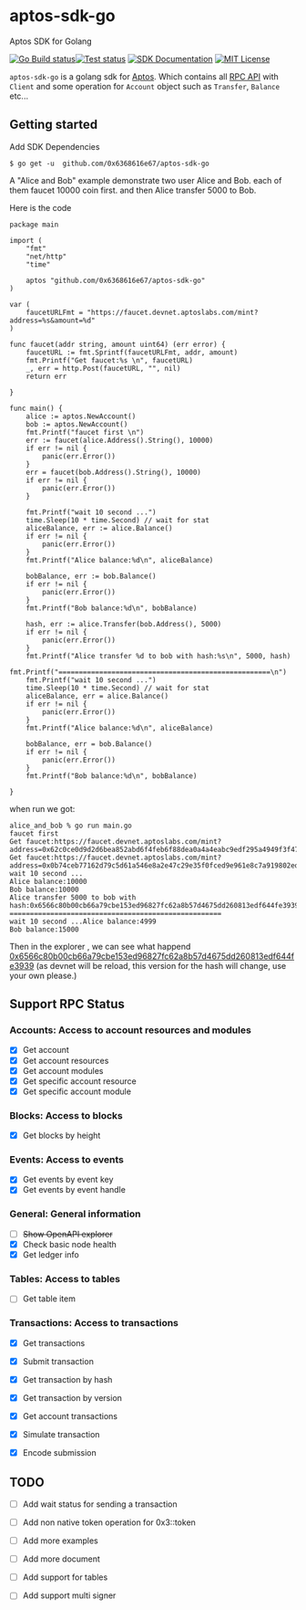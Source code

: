# aptos-sdk-go
Aptos SDK for Golang

[![Go Build status](https://github.com/0x6368616e67/aptos-sdk-go/actions/workflows/build.yml/badge.svg?branch=main)](https://github.com/0x6368616e67/aptos-sdk-go/actions/workflows/build.yml)[![Test status](https://github.com/0x6368616e67/aptos-sdk-go/actions/workflows/ci.yml/badge.svg?branch=main)](https://github.com/0x6368616e67/aptos-sdk-go/actions/workflows/ci.yml) [![SDK Documentation](https://img.shields.io/badge/SDK-Documentation-blue)](https://pkg.go.dev/github.com/0x6368616e67/aptos-sdk-go) [![MIT License](https://img.shields.io/badge/license-MIT-blue.svg)](https://github.com/0x6368616e67/aptos-sdk-go/blob/main/LICENSE)

`aptos-sdk-go` is a golang sdk for [Aptos](https://aptoslabs.com/). Which contains 
all [RPC API](https://fullnode.devnet.aptoslabs.com/) with `Client` and some operation 
for `Account` object such as `Transfer`, `Balance` etc...

## Getting started

Add SDK Dependencies

    $ go get -u  github.com/0x6368616e67/aptos-sdk-go

A "Alice and Bob" example  demonstrate two user Alice and Bob.
each of them faucet 10000 coin first. and then Alice transfer 
5000 to Bob.

Here is the code

    package main

    import (
        "fmt"
        "net/http"
        "time"

        aptos "github.com/0x6368616e67/aptos-sdk-go"
    )

    var (
        faucetURLFmt = "https://faucet.devnet.aptoslabs.com/mint?address=%s&amount=%d"
    )

    func faucet(addr string, amount uint64) (err error) {
        faucetURL := fmt.Sprintf(faucetURLFmt, addr, amount)
        fmt.Printf("Get faucet:%s \n", faucetURL)
        _, err = http.Post(faucetURL, "", nil)
        return err

    }

    func main() {
        alice := aptos.NewAccount()
        bob := aptos.NewAccount()
        fmt.Printf("faucet first \n")
        err := faucet(alice.Address().String(), 10000)
        if err != nil {
            panic(err.Error())
        }
        err = faucet(bob.Address().String(), 10000)
        if err != nil {
            panic(err.Error())
        }

        fmt.Printf("wait 10 second ...")
        time.Sleep(10 * time.Second) // wait for stat
        aliceBalance, err := alice.Balance()
        if err != nil {
            panic(err.Error())
        }
        fmt.Printf("Alice balance:%d\n", aliceBalance)

        bobBalance, err := bob.Balance()
        if err != nil {
            panic(err.Error())
        }
        fmt.Printf("Bob balance:%d\n", bobBalance)

        hash, err := alice.Transfer(bob.Address(), 5000)
        if err != nil {
            panic(err.Error())
        }
        fmt.Printf("Alice transfer %d to bob with hash:%s\n", 5000, hash)
        fmt.Printf("====================================================\n")
        fmt.Printf("wait 10 second ...")
        time.Sleep(10 * time.Second) // wait for stat
        aliceBalance, err = alice.Balance()
        if err != nil {
            panic(err.Error())
        }
        fmt.Printf("Alice balance:%d\n", aliceBalance)

        bobBalance, err = bob.Balance()
        if err != nil {
            panic(err.Error())
        }
        fmt.Printf("Bob balance:%d\n", bobBalance)

    }

when run we got:


    alice_and_bob % go run main.go 
    faucet first 
    Get faucet:https://faucet.devnet.aptoslabs.com/mint?address=0x62c0ce0d9d2d6bea852abd6f4feb6f88dea0a4a4eabc9edf295a4949f3f47870&amount=10000 
    Get faucet:https://faucet.devnet.aptoslabs.com/mint?address=0x0b74ceb77162d79c5d61a546e8a2e47c29e35f0fced9e961e8c7a919802ed0de&amount=10000 
    wait 10 second ...
    Alice balance:10000
    Bob balance:10000
    Alice transfer 5000 to bob with hash:0x6566c80b00cb66a79cbe153ed96827fc62a8b57d4675dd260813edf644fe3939
    ====================================================
    wait 10 second ...Alice balance:4999
    Bob balance:15000

Then in the explorer , we can see what happend [0x6566c80b00cb66a79cbe153ed96827fc62a8b57d4675dd260813edf644fe3939](https://explorer.devnet.aptos.dev/txn/2604671) (as devnet will be reload, this version for the hash will change, use your own please.)



## Support RPC Status
### Accounts: Access to account resources and modules

- [x] Get account
- [x] Get account resources
- [x] Get account modules
- [x] Get specific account resource 
- [x] Get specific account module
### Blocks: Access to blocks

- [x] Get blocks by height

### Events: Access to events

- [x] Get events by event key
- [x] Get events by event handle

### General: General information

- [ ] ~~Show OpenAPI explorer~~
- [x] Check basic node health
- [x] Get ledger info

### Tables: Access to tables

- [ ] Get table item

### Transactions: Access to transactions

- [x] Get transactions
- [x] Submit transaction
- [x] Get transaction by hash
- [x] Get transaction by version
- [x] Get account transactions
- [x] Simulate transaction
- [x] Encode submission


## TODO

- [ ] Add wait status for sending a transaction
- [ ] Add non native token operation for 0x3::token
- [ ] Add more examples
- [ ] Add more document
- [ ] Add support for tables
- [ ] Add support multi signer

